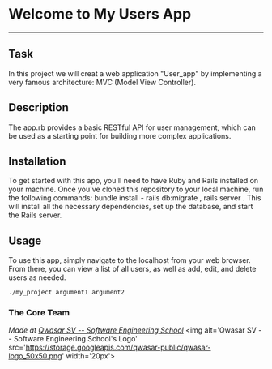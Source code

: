 # Welcome to My Users App
***

## Task
In this project we will creat a web application "User_app" by implementing
a very famous architecture: MVC (Model View Controller).

## Description
The app.rb provides a basic RESTful API for user management, which can be used as a starting point for building more complex applications.


## Installation
To get started with this app, you'll need to have Ruby and Rails installed on your machine. Once you've cloned this repository to your local machine, run the following commands:
bundle install - 
rails db:migrate ,
rails server .
This will install all the necessary dependencies, set up the database, and start the Rails server.

## Usage
To use this app, simply navigate to the localhost from your web browser. From there, you can view a list of all users, as well as add, edit, and delete users as needed.
```
./my_project argument1 argument2
```

### The Core Team


<span><i>Made at <a href='https://qwasar.io'>Qwasar SV -- Software Engineering School</a></i></span>
<span><img alt='Qwasar SV -- Software Engineering School's Logo' src='https://storage.googleapis.com/qwasar-public/qwasar-logo_50x50.png' width='20px'></span>
